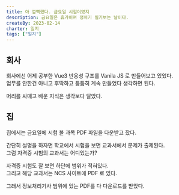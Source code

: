 ```yaml
---
title: 아 깜빡했다. 금요일 시험이였지
description: 금요일은 휴가이며 정처기 필기보는 날이다.
createBy: 2023-02-14
charter: 일지
tags: ["일지"]
---
```


## 회사

회사에선 어제 공부한 Vue3 반응성 구조를 Vanila JS 로 만들어보고 있었다.  
업무를 안한건 아니고 후딱하고 틈틈히 계속 만들었다 생각하면 된다.

머리를 싸매고 배운 지식은 생각보다 달았다.

## 집

집에서는 금요일에 시험 볼 과목 PDF 파일을 다운받고 잤다.

간단히 설명을 하자면 학교에서 시험을 보면 교과서에서 문제가 출제된다.  
그럼 자격증 시험의 교과서는 어디있는가?

자격증 시험도 잘 보면 하단에 범위가 적혀있다.  
그리고 해당 교과서는 NCS 사이트에 PDF 로 있다.

그래서 정보처리기사 범위에 있는 PDF를 다 다운로드를 받았다.
